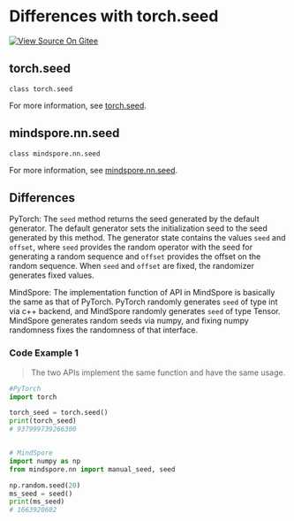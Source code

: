 # Differences with torch.seed

[![View Source On Gitee](https://mindspore-website.obs.cn-north-4.myhuaweicloud.com/website-images/r2.3.0rc2/resource/_static/logo_source_en.svg)](https://gitee.com/mindspore/docs/blob/r2.3.0rc2/docs/mindspore/source_en/note/api_mapping/pytorch_diff/seed.md)

## torch.seed

```text
class torch.seed
```

For more information, see [torch.seed](https://pytorch.org/docs/1.8.1/generated/torch.seed.html).

## mindspore.nn.seed

```text
class mindspore.nn.seed
```

For more information, see [mindspore.nn.seed](https://www.mindspore.cn/docs/en/r2.3.0rc2/api_python/nn/mindspore.nn.seed.html).

## Differences

PyTorch: The `seed` method returns the seed generated by the default generator. The default generator sets the initialization seed to the seed generated by this method. The generator state contains the values `seed` and `offset`, where `seed` provides the random operator with the seed for generating a random sequence and `offset` provides the offset on the random sequence. When `seed` and `offset` are fixed, the randomizer generates fixed values.

MindSpore: The implementation function of API in MindSpore is basically the same as that of PyTorch. PyTorch randomly generates `seed` of type int via c++ backend, and MindSpore randomly generates `seed` of type Tensor. MindSpore generates random seeds via numpy, and fixing numpy randomness fixes the randomness of that interface.

### Code Example 1

> The two APIs implement the same function and have the same usage.

```python
#PyTorch
import torch

torch_seed = torch.seed()
print(torch_seed)
# 937999739266300


# MindSpore
import numpy as np
from mindspore.nn import manual_seed, seed

np.random.seed(20)
ms_seed = seed()
print(ms_seed)
# 1663920602
```
